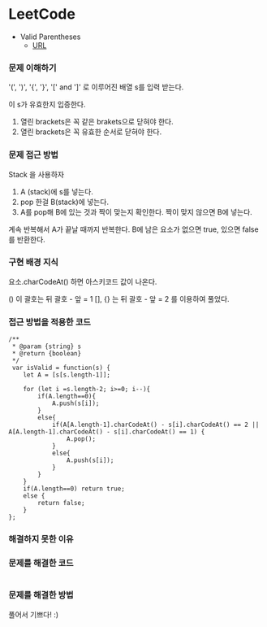 # LeetCode
- Valid Parentheses
  - [URL](https://leetcode.com/problems/valid-parentheses/)   

### 문제 이해하기
'(', ')', '{', '}', '[' and ']' 로 이루어진 배열 s를 입력 받는다. 

이 s가 유효한지 입증한다. 

1. 열린 brackets은 꼭 같은 brakets으로 닫혀야 한다. 
2. 열린 brackets은 꼭 유효한 순서로 닫혀야 한다. 

### 문제 접근 방법
Stack 을 사용하자 

1. A (stack)에 s를 넣는다. 
2. pop 한걸 B(stack)에 넣는다. 
3. A를 pop해 B에 있는 것과 짝이 맞는지 확인한다. 짝이 맞지 않으면 B에 넣는다. 
 
계속 반복해서 A가 끝날 때까지 반복한다.
B에 남은 요소가 없으면 true, 있으면 false를 반환한다. 


### 구현 배경 지식

요소.charCodeAt() 하면 아스키코드 값이 나온다.

() 이 괄호는 뒤 괄호 - 앞 = 1
[], {} 는 뒤 괄호 - 앞 = 2 를 이용하여 풀었다.

### 접근 방법을 적용한 코드
```
/**
 * @param {string} s
 * @return {boolean}
 */
 var isValid = function(s) {
    let A = [s[s.length-1]];
    
    for (let i =s.length-2; i>=0; i--){
        if(A.length==0){
            A.push(s[i]);
        }
        else{
            if(A[A.length-1].charCodeAt() - s[i].charCodeAt() == 2 || A[A.length-1].charCodeAt() - s[i].charCodeAt() == 1) {
                A.pop();
            } 
            else{
                A.push(s[i]);
            }
        }
    }
    if(A.length==0) return true;
    else {
        return false;
    }
};
```
### 해결하지 못한 이유

### 문제를 해결한 코드
```
```

### 문제를 해결한 방법
풀어서 기쁘다! :)